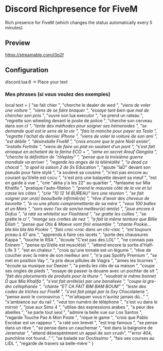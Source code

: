 # Discord Richpresence for FiveM
 
 Rich presence for FiveM (which changes the status automatically every 5 minutes)
 
 ## Preview
 https://streamable.com/j3q2f
 
 ## Configuration
 
discord.lua:6 -> Place your text


### Mes phrases (si vous voulez des exemples)

local text = {
	"se fait chier ",
	"cherche le dealer de w*ed ",
	"viens de voler une voiture ",
	"viens de se faire braquer ",
	"essaye tant bien que mal de chercher son p*nis ",
	"ouvre son lua executor ",
	"se prend un rateau ",
	"regrette son wheeling devant le poste de police ",
	"cherche son cerveau dans son c*l ",
	"tente des méthodes pour soigner ses hémoroides ",
	"se demande quel est le sens de la vie ",
	"fais la manche pour payer sa Tesla ",
	"regrette l'achat du dernier iPhone ",
	"viens de voler la voiture de son ami ",
	"est débile ",
	"désinstalle FiveM ",
	"crois encore que le père Noël existe",
	"installe Fortnite ",
	"viens de faire un plat en sautant d'un pont ",
	"s'est fait arnaqué en achetant de la farine ECO + ",
	"aime en secret Arouf Gangsta ",
	"cherche la définition de \"rôleplay\" ",
	"pense que la troisième guerre mondiale va arriver ",
	"regarde les anges de la téléréalité ",
	"a dead ça chacal ",
	"a spoil la saison 2 de S*x Education ",
	"ajoute \"laD\" devant son pseudo pour faire stylé ",
	"a soulevé sa cousine ",
	"n'est pas encore au courant qu'il/elle est cocu ",
	"s'est pris une balayette devant sa meuf ",
	"est en garde à vue ",
	"crie \"akha y'a les 22\" au quartier ",
	"fantasme sur Mia Khalifa ",
	"pratique l'auto-f*llation ",
	"prend le mauvais côté de la vie et lui casse les côtes ",
	"crie \"10 12 14 BUREAU\" lors une réunion ",
	"se fait soigner par un(e) beau/belle infirmièr(e) ",
	"rêve d'avoir des cheveux de beurette ",
	"a vu une photo compromettante de sa mère ",
	"veux 100 balles et un Mars ",
	"sors avec l'ex de son/sa meilleur(e) ami(e) ",
	"joue encore à Dofus ",
	"a raté sa whitelist sur Flashland ",
	"se gratte les c*uilles ",
	"se gratte le c*l ",
	"mange ses crottes de nez ",
	"a fait la même teinture que Billie Eilish ",
	"pense que Otis & Maeve vont finir ensemble ",
	"chante Pookie... bla bla bla bla Pookie ",
	"fais crac-crac dans un clic-clac ",
	"est toujours p*ceau à 47 ans ",
	"apprends à faire ces lacets ",
	"porte des chaussures Kappa ",
	"touche le RSA ",
	"écoute \"C'est pas des LOL\" ",
	"ne connais pas Eninem ",
	"pense qu'il/elle est musclé(e) ",
	"attend encore la sortie d'Half-Life 3 ",
	"est en chaleur ",
	"crois qu'une tomate est un légume ",
	"rêve de coucher avec la mère de son meilleur ami ",
	"n'a pas Spotify Premium ",
	"se met en position Vay ",
	"a pris deux pillules de Viagra ",
	"aimes les licornes ",
	"écoute sa musique sur Deezer ",
	"a perdu les clés de sa maison ",
	"coupe ses ongles de pieds ",
	"essaye de passer la douane avec un pochtar de s*it ",
	"fait des placements de produits pour la thune ",
	"voudrait le même bonnet D que Mia Khalifa ",
	"s'est fait arrêté(e) par une banalisée ",
	"coupe la gre-dro cellophanée ",
	"chante \"ET CA FAIT BIM BAM BOUM\" ",
	"teste des codes de triches sur FiveM ",
	"s'est fait piégé par la S*xy Chocolaterie ",
	"pense avoir le coronavirus ",
	"\"m'attaquer vous n'auriez jamais dû...\" ",
	"s'ambiance sur du rail ",
	"veut ton numéro de téléphone ",
	"s'est vu dans le mirroir ",
	"joue aux Sims 4 ",
	"utilise des expressions arabes ",
	"a peur des abeilles ",
	"se parle tout seul ",
	"admire la belle vue sur Los Santos ",
	"regarde Touche Pas A Mon Poste ",
	"nique le game ",
	"crois que Pablo Escobar est un rappeur ",
	"a raté son brevet ",
	"est trop famous ",
	"se pense dans un rêve ",
	"se pense dans un cauchemar ",
	"est dans la baignoire de Jeremstar ",
	"attend désespérément un appel de son crush",
	"\"error 404, punchline not found...\" ",
	"se balade sur Doctissimo ",
	"fais ses courses au LIDL ",
	"regarde de travers sa belle-mère "
}

